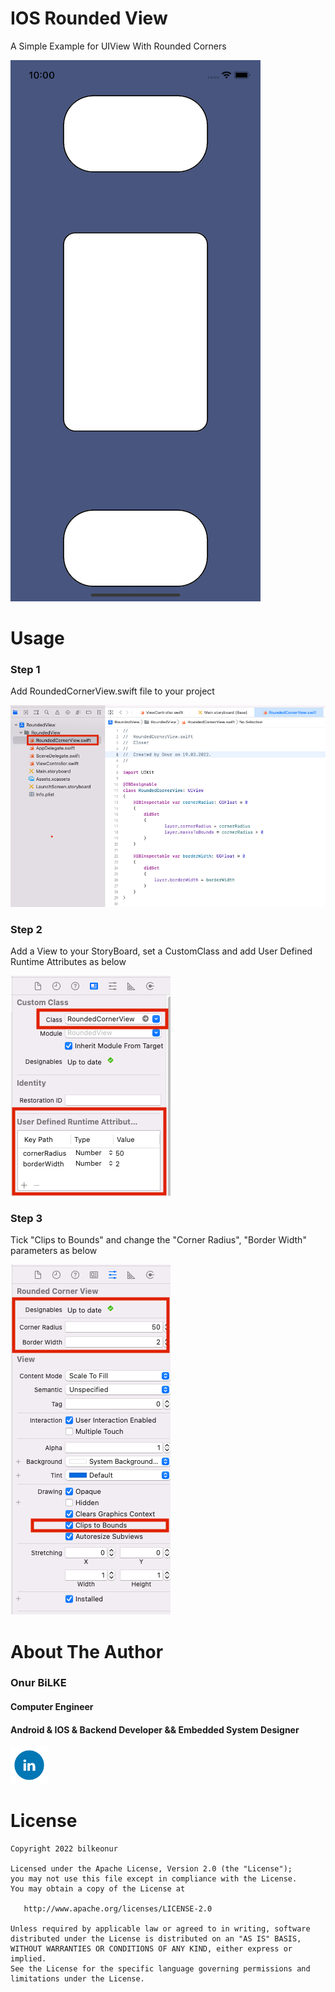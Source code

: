 # IOS Rounded View
A Simple Example for UIView With Rounded Corners

![UIView With Rounded Corners](https://github.com/bilkeonur/RoundedView/blob/main/Screens/image1.png)

# Usage

### Step 1

Add RoundedCornerView.swift file to your project

![UIView With Rounded Corners](https://github.com/bilkeonur/RoundedView/blob/main/Screens/image2.png)

### Step 2

Add a View to your StoryBoard, set a CustomClass and add User Defined Runtime Attributes as below

![UIView With Rounded Corners](https://github.com/bilkeonur/RoundedView/blob/main/Screens/image3.png)

### Step 3

Tick "Clips to Bounds" and change the "Corner Radius", "Border Width" parameters as below

![UIView With Rounded Corners](https://github.com/bilkeonur/RoundedView/blob/main/Screens/image4.png)

# About The Author

### Onur BiLKE

#### Computer Engineer
#### Android & IOS & Backend Developer && Embedded System Designer

<a href="https://www.linkedin.com/in/onur-bilke-55b04275/"><img src="https://github.com/aritraroy/social-icons/blob/master/linkedin-icon.png?raw=true" width="60"></a>

# License

```
Copyright 2022 bilkeonur

Licensed under the Apache License, Version 2.0 (the "License");
you may not use this file except in compliance with the License.
You may obtain a copy of the License at

   http://www.apache.org/licenses/LICENSE-2.0

Unless required by applicable law or agreed to in writing, software
distributed under the License is distributed on an "AS IS" BASIS,
WITHOUT WARRANTIES OR CONDITIONS OF ANY KIND, either express or implied.
See the License for the specific language governing permissions and
limitations under the License.
```


